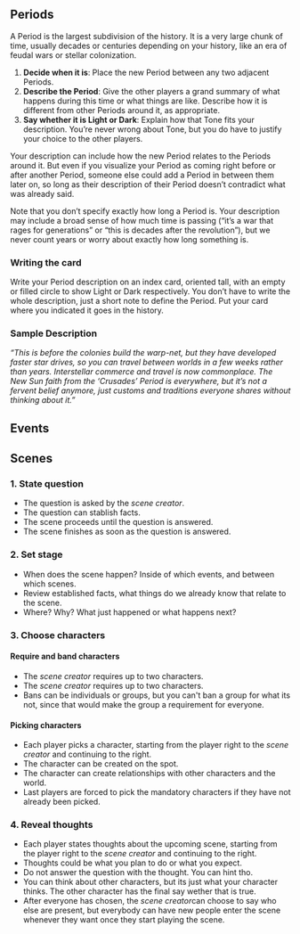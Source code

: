 ## Periods

A Period is the largest subdivision of the history. It is a very large chunk of 
time, usually decades or centuries depending on your history, like an era of 
feudal wars or stellar colonization.

 1) **Decide when it is**: Place the new Period between any two 
adjacent Periods.
 2) **Describe the Period**: Give the other players a grand  summary of what happens during this time or what things are like. Describe how it is different from other Periods around it, as appropriate.
 3) **Say whether it is Light or Dark**: Explain how that Tone fits your description. You’re never wrong about Tone, but you do have to justify your choice to the other players.



 Your description can include how the new Period relates to the Periods around it. But even if you visualize your Period as coming right before or after another Period, someone else could add a Period in between them later on, so long as their description of their Period doesn’t contradict what was already said.

 Note that you don’t specify exactly how long a Period is. Your description may include a broad sense of how much time is passing (“it’s a war that rages for generations” or “this is decades after the revolution”), but we never count years or worry about exactly how long something is.

### Writing the card
 Write your Period description on an index card, oriented tall, with an empty or filled circle to show Light or Dark respectively. You don’t have to write the whole description, just a short note to define the Period. Put your card where you indicated it goes in the history.

### Sample Description
*“This is before the colonies build the warp-net, but they 
have developed faster star drives, so you can travel between 
worlds in a few weeks rather than years. Interstellar 
commerce and travel is now commonplace. The New Sun 
faith from the ‘Crusades’ Period is everywhere, but it’s 
not a fervent belief anymore, just customs and traditions 
everyone shares without thinking about it.”*

## Events

## Scenes

### 1. State question

- The question is asked by the *scene creator*.
- The question can stablish facts.
- The scene proceeds until the question is answered.
- The scene finishes as soon as the question is answered.

### 2. Set stage

- When does the scene happen? Inside of which events, and between which scenes.
- Review established facts, what things do we already know that relate to the scene.
- Where? Why? What just happened or what happens next?

### 3. Choose characters

#### Require and band characters
- The *scene creator* requires up to two characters.
- The *scene creator* requires up to two characters.
- Bans can be individuals or groups, but you can't ban a group for what its not, since that would make the group a requirement for everyone.

#### Picking characters
- Each player picks a character, starting from the player right to the *scene creator* and continuing to the right.
- The character can be created on the spot.
- The character can create relationships with other characters and the world.
- Last players are forced to pick the mandatory characters if they have not already been picked.

### 4. Reveal thoughts
- Each player states thoughts about the upcoming scene, starting from the player right to the *scene creator* and continuing to the right.
- Thoughts could be what you plan to do or what you expect.
- Do not answer the question with the thought. You can hint tho.
- You can think about other characters, but its just what your character thinks. The other character has the final say wether that is true.
- After everyone has chosen, the *scene creator*can choose to say who else are present, but everybody can have new people enter the scene whenever they want once they start playing the scene.

